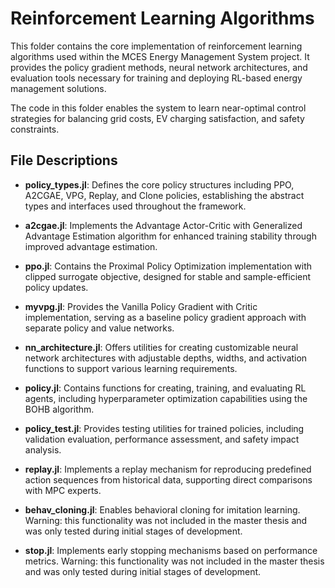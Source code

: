 # Reinforcement Learning Algorithms

This folder contains the core implementation of reinforcement learning algorithms used within the MCES Energy Management System project. It provides the policy gradient methods, neural network architectures, and evaluation tools necessary for training and deploying RL-based energy management solutions.

The code in this folder enables the system to learn near-optimal control strategies for balancing grid costs, EV charging satisfaction, and safety constraints.

## File Descriptions

- **policy_types.jl**: Defines the core policy structures including PPO, A2CGAE, VPG, Replay, and Clone policies, establishing the abstract types and interfaces used throughout the framework.

- **a2cgae.jl**: Implements the Advantage Actor-Critic with Generalized Advantage Estimation algorithm for enhanced training stability through improved advantage estimation.

- **ppo.jl**: Contains the Proximal Policy Optimization implementation with clipped surrogate objective, designed for stable and sample-efficient policy updates.

- **myvpg.jl**: Provides the Vanilla Policy Gradient with Critic implementation, serving as a baseline policy gradient approach with separate policy and value networks.

- **nn_architecture.jl**: Offers utilities for creating customizable neural network architectures with adjustable depths, widths, and activation functions to support various learning requirements.

- **policy.jl**: Contains functions for creating, training, and evaluating RL agents, including hyperparameter optimization capabilities using the BOHB algorithm.

- **policy_test.jl**: Provides testing utilities for trained policies, including validation evaluation, performance assessment, and safety impact analysis.

- **replay.jl**: Implements a replay mechanism for reproducing predefined action sequences from historical data, supporting direct comparisons with MPC experts.

- **behav_cloning.jl**: Enables behavioral cloning for imitation learning. Warning: this functionality was not included in the master thesis and was only tested during initial stages of development.

- **stop.jl**: Implements early stopping mechanisms based on performance metrics. Warning: this functionality was not included in the master thesis and was only tested during initial stages of development.
